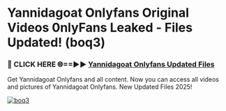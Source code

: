 # Yannidagoat Onlyfans Original Videos 0nlyFans Leaked - Files Updated! (boq3)

<h3>🔴 CLICK HERE 🌐==►► <a href="https://tinyurl.com/2m67pmp6" rel="nofollow">Yannidagoat Onlyfans Updated Files</a></h3>

Get Yannidagoat Onlyfans and all content. Now you can access all videos and pictures of Yannidagoat Onlyfans. New Updated Files 2025!

[![boq3](https://i.imgur.com/H4QAA4z.gif)](https://tinyurl.com/2m67pmp6)